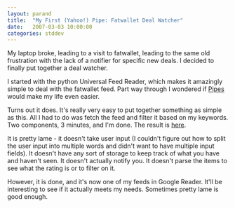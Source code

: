 ```yaml
---
layout: parand
title:  "My First (Yahoo!) Pipe: Fatwallet Deal Watcher"
date:   2007-03-03 10:00:00
categories: stddev
---
```

My laptop broke, leading to a visit to fatwallet, leading to the same old frustration with the lack of a notifier for specific new deals. I decided to finally put together a deal watcher.

I started with the python Universal Feed Reader, which makes it amazingly simple to deal with the fatwallet feed. Part way through I wondered if [Pipes](/web/20101222044518/http://pipes.yahoo.com/) would make my life even easier.

Turns out it does. It's really very easy to put together something as simple as this. All I had to do was fetch the feed and filter it based on my keywords. Two components, 3 minutes, and I'm done. The result is [here](/web/20101222044518/http://pipes.yahoo.com/pipes/ECUqPtTJ2xGqmOHarscPhQ).

It is pretty lame - it doesn't take user input \(I couldn't figure out how to split the user input into multiple words and didn't want to have multiple input fields\). It doesn't have any sort of storage to keep track of what you have and haven't seen. It doesn't actually notify you. It doesn't parse the items to see what the rating is or to filter on it.

However, it is done, and it's now one of my feeds in Google Reader. It'll be interesting to see if it actually meets my needs. Sometimes pretty lame is good enough.
